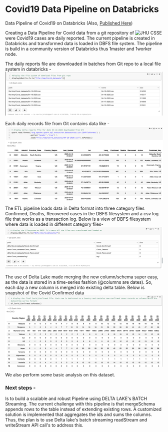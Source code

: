 # Covid19 Data Pipeline on Databricks
Data Pipeline of Covid19 on Databricks (Also, [Published Here](https://databricks-prod-cloudfront.cloud.databricks.com/public/4027ec902e239c93eaaa8714f173bcfc/6297367343126700/243668888335827/6020801349976607/latest.html))

Creating a Data Pipeline for Covid data from a git repository of ![JHU CSSE](https://github.com/CSSEGISandData/COVID-19/tree/master/csse_covid_19_data/csse_covid_19_daily_reports) were Covid19 cases are daily reported. The current pipeline is created in Databricks and transformed data is loaded in DBFS file system. The pipeline is build in a community version of Databricks thus 1master and 1worker node. 

The daily reports file are downloaded in batches from Git repo to a local file system in databricks - 
![](images/Recent_ExtractedFilesFromGit.png) 


Each daily records file from Git contains data like - 
![](images/DailyReports_16April_FromGit.png)


The ETL pipeline loads data in Delta format into three category files Confirmed, Deaths, Recovered cases in the DBFS filesystem and a csv log file that works as a transaction log. Below is a view of DBFS filesystem where data is loaded in different category files- 
![](images/DBFS_fs.png)


The use of Delta Lake made merging the new column/schema super easy, as the data is stored in a time-series fashion (@columns are dates). So, each day a new column is merged into existing delta table. Below is snapshot of the Covid Confirmed data
![](images/Snapshot_CovidConfirmedFile.png)


We also perform some basic analysis on this dataset.

### Next steps - 
Is to build a scalable and robust Pipeline using DELTA LAKE's BATCH Streaming. The current challenge with this pipeline is that mergeSchema appends rows to the table instead of extending existing rows. A customized solution is implemented that aggregates the ids and sums the columns. Thus, the plan is to use Delta lake's batch streaming readStream and writeStream API call's to address this.


